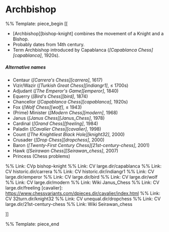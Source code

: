 # Archbishop

%% Template: piece_begin
[[
* [Archbishop][bishop-knight] combines the movement of a Knight and a Bishop.
* Probably dates from 14th century.
* Term Archbishop introduced by Capablanca
  (*[Capablanca Chess][capablanca]*, 1920s).

##### Alternative names
* Centaur (*[Carrera's Chess][carrera]*, 1617)
* Vizir/Wazir (*[Turkish Great Chess][indiangr1]*, &#x2264; 1700s)
* Adjudant (*[The Emperor's Game][emperor]*, 1840)
* Equerry (*[Bird's Chess][bird]*, 1874)
* Chancellor (*[Capablanca Chess][capablanca]*, 1920s)
* Fox (*[Wolf Chess][wolf]*, &#x2264; 1943)
* (Prime) Minister (*[Modern Chess][modern]*, 1968)
* Janus (*[Janus Chess][Janus_Chess]*, 1978)
* Cardinal (*[Grand Chess][freeling]*, 1984)
* Paladin (*[Cavalier Chess][cavalier]*, 1998)
* Count (*[The Knightliest Black Hole][knight32]*, 2000)
* Crusader (*[Drop Chess][dropchess]*, 2000)
* Baron (*[Twenty-First Century Chess][21st-century-chess]*, 2001)
* Hawk (*[Seirawan Chess][Seirawan_chess]*, 2007)
* Princess (Chess problems)

%% Link: CVp bishop-knight
%% Link: CV large.dir/capablanca
%% Link: CV historic.dir/carrera
%% Link: CV historic.dir/indiangr1
%% Link: CV large.dir/emperor
%% Link: CV large.dir/bird
%% Link: CV large.dir/wolf
%% Link: CV large.dir/modern
%% Link: Wiki Janus_Chess
%% Link: CV large.dir/freeling
[cavalier]: https://www.chessvariants.com/dpieces.dir/cavalier/index.html
%% Link: CV 32turn.dir/knight32
%% Link: CV unequal.dir/dropchess
%% Link: CV large.dir/21st-century-chess
%% Link: Wiki Seirawan_chess

]]

%% Template: piece_end


